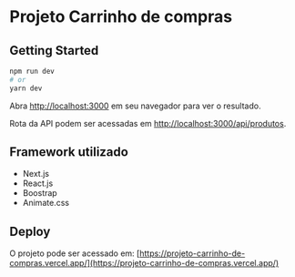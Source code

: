 # Projeto Carrinho de compras

## Getting Started

```bash
npm run dev
# or
yarn dev
```

Abra [http://localhost:3000](http://localhost:3000) em seu navegador para ver o resultado.

Rota da API podem ser acessadas em [http://localhost:3000/api/produtos](http://localhost:3000/api/produtos). 


## Framework utilizado

- Next.js
- React.js
- Boostrap
- Animate.css

## Deploy

O projeto pode ser acessado em: [https://projeto-carrinho-de-compras.vercel.app/](https://projeto-carrinho-de-compras.vercel.app/)
